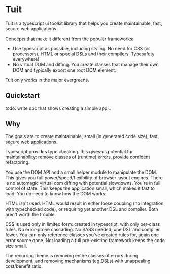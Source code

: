 # Tuit

Tuit is a typescript ui toolkit library that helps you create maintainable,
fast, secure web applications.

Concepts that make it different from the popular frameworks:

- Use typescript as possible, including styling. No need for CSS
(or processors), HTML or special DSLs and their compilers. Typesafety
everywhere!
- No virtual DOM and diffing. You create classes that manage their
own DOM and typically export one root DOM element.

Tuit only works in the major evergreens.

## Quickstart

todo: write doc that shows creating a simple app...

## Why

The goals are to create maintainable, small (in generated code
size), fast, secure web applications.

Typescript provides type checking.  this gives us potential for
maintainability: remove classes of (runtime) errors, provide confident
refactoring.

You use the DOM API and a small helper module to manipulate the
DOM. This gives you full power/speed/flexibility of browser layout
engines. There is no automagic virtual dom diffing with potential
slowdowns. You're in full control of state. This keeps the application
small, which makes it fast to load. You do need to know how the DOM
works.

HTML isn't used. HTML would result in either loose coupling (no
integration with typechecked code), or requiring yet another DSL
and compiler. Both aren't worth the trouble.

CSS is used only in limited form: created in typescript, with only
per-class rules. No error-prone cascading. No SASS needed, one DSL
and compiler fewer. You can only reference classes you've created
rules for, again one error source gone. Not loading a full pre-existing
framework keeps the code size small.

The recurring theme is removing entire classes of errors during
development, and removing mechanisms (eg DSLs) with unappealing
cost/benefit ratio.
